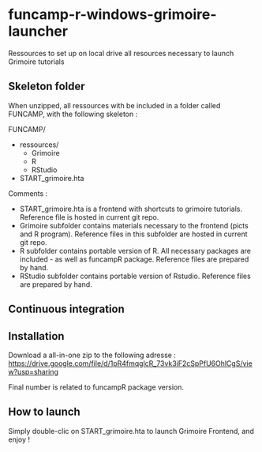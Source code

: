 # funcamp-r-windows-grimoire-launcher

Ressources to set up on local drive all resources necessary to launch Grimoire tutorials

## Skeleton folder

When unzipped, all ressources with be included in a folder called FUNCAMP, with the following skeleton :

FUNCAMP/
- ressources/
    - Grimoire
    - R
    - RStudio
- START_grimoire.hta

Comments :
- START_grimoire.hta is a frontend with shortcuts to grimoire tutorials. Reference file is hosted in current git repo.
- Grimoire subfolder contains materials necessary to the frontend (picts and R program). Reference files in this subfolder are hosted in current git repo. 
- R subfolder contains portable version of R. All necessary packages are included - as well as funcampR package. Reference files are prepared by hand.
- RStudio subfolder contains portable version of Rstudio. Reference files are prepared by hand. 

## Continuous integration


## Installation

Download a all-in-one zip to the following adresse :
https://drive.google.com/file/d/1pR4fmqglcR_73vk3iF2cSpPfU6OhlCgS/view?usp=sharing

Final number is related to funcampR package version.

## How to launch

Simply double-clic on START_grimoire.hta to launch Grimoire Frontend, and enjoy !



